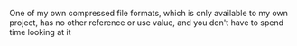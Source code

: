 One of my own compressed file formats, which is only available to my own project, has no other reference or use value, and you don't have to spend time looking at it